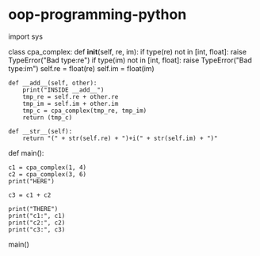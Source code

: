 # oop-programming-python
import sys

class cpa_complex:
    def __init__(self, re, im):
        if type(re) not in [int, float]:
            raise TypeError("Bad type:re")
        if type(im) not in [int, float]:
            raise TypeError("Bad type:im")
        self.re = float(re)
        self.im = float(im)

    def __add__(self, other):
        print("INSIDE __add__")
        tmp_re = self.re + other.re
        tmp_im = self.im + other.im
        tmp_c = cpa_complex(tmp_re, tmp_im)
        return (tmp_c)

    def __str__(self):
        return "(" + str(self.re) + ")+i(" + str(self.im) + ")"

def main():

    c1 = cpa_complex(1, 4)
    c2 = cpa_complex(3, 6) 
    print("HERE")
    
    c3 = c1 + c2

    print("THERE")
    print("c1:", c1)
    print("c2:", c2)
    print("c3:", c3)
main()
